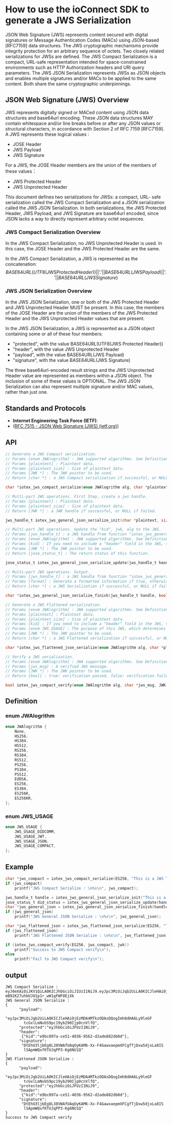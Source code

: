 

# How to use the ioConnect SDK to generate a JWS Serialization 

JSON Web Signature (JWS) represents content secured with digital signatures or Message Authentication Codes (MACs) using JSON-based [RFC7159] data structures.  The JWS cryptographic mechanisms provide integrity protection for an arbitrary sequence of octets.  Two closely related serializations for JWSs are defined.  The JWS Compact Serialization is a compact, URL-safe representation intended for space-constrained environments such as HTTP Authorization headers and URI query parameters.  The JWS JSON Serialization represents JWSs as JSON objects and enables multiple signatures and/or MACs to be applied to the same content.  Both share the same cryptographic underpinnings.



## JSON Web Signature (JWS) Overview

JWS represents digitally signed or MACed content using JSON data structures and base64url encoding. These JSON data structures MAY contain whitespace and/or line breaks before or after any JSON values or structural characters, in accordance with Section 2 of RFC 7159 [RFC7159]. A JWS represents these logical values :

- JOSE Header
- JWS Payload
- JWS Signature

For a JWS, the JOSE Header members are the union of the members of these values：

- JWS Protected Header
- JWS Unprotected Header

This document defines two serializations for JWSs: a compact, URL- safe serialization called the JWS Compact Serialization and a JSON serialization called the JWS JSON Serialization. In both serializations, the JWS Protected Header, JWS Payload, and JWS Signature are base64url encoded, since JSON lacks a way to directly represent arbitrary octet sequences.

### JWS Compact Serialization Overview

In the JWS Compact Serialization, no JWS Unprotected Header is used. In this case, the JOSE Header and the JWS Protected Header are the same.

In the JWS Compact Serialization, a JWS is represented as the concatenation:
$$
BASE64URL(UTF8(JWS Protected Header)) || ’.’ || BASE64URL(JWS Payload) || ’.’ || BASE64URL(JWS Signature)
$$

### JWS JSON Serialization Overview

In the JWS JSON Serialization, one or both of the JWS Protected Header and JWS Unprotected Header MUST be present. In this case, the members of the JOSE Header are the union of the members of the JWS Protected Header and the JWS Unprotected Header values that are present.

In the JWS JSON Serialization, a JWS is represented as a JSON object containing some or all of these four members:

- "protected", with the value BASE64URL(UTF8(JWS Protected Header)) 
- "header", with the value JWS Unprotected Header 
- "payload", with the value BASE64URL(JWS Payload) 
- "signature", with the value BASE64URL(JWS Signature)

The three base64url-encoded result strings and the JWS Unprotected Header value are represented as members within a JSON object. The inclusion of some of these values is OPTIONAL. The JWS JSON Serialization can also represent multiple signature and/or MAC values, rather than just one. 



## 

## Standards and Protocols

- **Internet Engineering Task Force (IETF)**:
- ([RFC 7515 - JSON Web Signature (JWS) (ietf.org)](https://datatracker.ietf.org/doc/html/rfc7515))



## API

```c
// Generate a JWS Compact serialization.
// Params [enum JWAlogrithm] : JWA supported algorithms. See Definition.
// Params [plaintext] : Plaintext data.
// Params [plaintext_size] : Size of plaintext data.
// Params [JWK *] : The JWK pointer to be used.
// Return [char *] : a JWS Compact serialization if successful, or NULL if failed.

char *iotex_jws_compact_serialize(enum JWAlogrithm alg, char *plaintext, size_t plaintext_size, JWK *jwk);
```



```c
// Multi-part JWS operations. First Step, create a jws handle.
// Params [plaintext] : Plaintext data.
// Params [plaintext_size] : Size of plaintext data.
// Return [JWK *] : a JWK handle if successful, or NULL if failed.

jws_handle_t iotex_jws_general_json_serialize_init(char *plaintext, size_t plaintext_size);
```



```c
// Multi-part JWS operations. Update the "kid", jwk, alg to the JWS.
// Params [jws_handle_t] : a JWS handle from function "iotex_jws_general_json_serialize_init".
// Params [enum JWAlogrithm] : JWA supported algorithms. See Definition.
// Params [kid] : If you need to include a "header" field in the JWS, set it, otherwise it can be NULL.
// Params [JWK *] : The JWK pointer to be used.
// Return [jose_status_t] : The return status of this function.

jose_status_t iotex_jws_general_json_serialize_update(jws_handle_t handle, enum JWAlogrithm alg, char *kid, JWK *jwk);
```



```c
// Multi-part JWS operations. Output.
// Params [jws_handle_t] : a JWS handle from function "iotex_jws_general_json_serialize_init".
// Params [format] : Generate a formatted information if true, otherwise unformatted information is generated.
// Return [char *] : a JWS Serialization if successful, or NULL if failed.

char *iotex_jws_general_json_serialize_finish(jws_handle_t handle, bool format);
```



```c
// Generate a JWS Flattened serialization.
// Params [enum JWAlogrithm] : JWA supported algorithms. See Definition.
// Params [plaintext] : Plaintext data.
// Params [plaintext_size] : Size of plaintext data.
// Params [kid] : If you need to include a "header" field in the JWS, set it, otherwise it can be NULL.
// Params [enum JWS_USAGE] : The purpose of this JWS, which determines the contents of the "typ" field. See Definition.
// Params [JWK *] : The JWK pointer to be used.
// Return [char *] : a JWS Flattened serialization if successful, or NULL if failed.

char *iotex_jws_flattened_json_serialize(enum JWAlogrithm alg, char *plaintext, size_t plaintext_size, char *kid, enum JWS_USAGE usage, JWK *jwk, bool format);
```



```c
// Verify a JWS serialization.
// Params [enum JWAlogrithm] : JWA supported algorithms. See Definition.
// Params [jws_msg] : A verified JWS message.
// Params [JWK *] : The JWK pointer to be used.
// Return [bool] : true: verification passed, false: verification failed.

bool iotex_jws_compact_verify(enum JWAlogrithm alg, char *jws_msg, JWK *jwk);
```



## Definition

### enum JWAlogrithm

```c
enum JWAlogrithm {
    None,
    HS256,     
    HS384,
    HS512,
    RS256,     
    RS384,
    RS512,
    PS256,     
    PS384,
    PS512,
    EdDSA,
    ES256,     
    ES384,
    ES256K,
    ES256KR,
};
```



### enum JWS_USAGE

```c
enum JWS_USAGE {
    JWS_USAGE_DIDCOMM,
    JWS_USAGE_JWT,
    JWS_USAGE_JSON,
    JWS_USAGE_COMPACT,
};
```



## Example

```c
char *jws_compact = iotex_jws_compact_serialize(ES256, "This is a JWS Test", strlen("This is a JWS Test"), jwk);
if (jws_compact)
    printf("JWS Compact Serialize : \n%s\n", jws_compact);

jws_handle_t handle = iotex_jws_general_json_serialize_init("This is a JWS Test", strlen("This is a JWS Test"));
jose_status_t did_status = iotex_jws_general_json_serialize_update(handle, ES256, did_key, jwk);    
char *jws_general_json = iotex_jws_general_json_serialize_finish(handle, true);
if (jws_general_json)
    printf("JWS General JSON Serialize : \n%s\n", jws_general_json);

char *jws_flattened_json = iotex_jws_flattened_json_serialize(ES256, "This is a JWS Test", strlen("This is a JWS Test"), did_key, JWS_USAGE_JSON, jwk, true);
if (jws_flattened_json)
    printf("JWS Flattened JSON Serialize : \n%s\n", jws_flattened_json);

if (iotex_jws_compact_verify(ES256, jws_compact, jwk))
    printf("Success to JWS Compact verify\n");
else
    printf("Fail to JWS Compact verify\n");
```



## output

```
JWS Compact Serialize :
eyJ0eXAiOiJKV1QiLA0KICJhbGciOiJIUzI1NiJ9.eyJpc3MiOiJqb2UiLA0KICJleHAiOjEzMDA4MTkzODAsDQogImh0dHA6Ly9leGFtcGxlLmNvbS9pc19yb290Ijp0cnVlfQ.dBjftJeZ4CVP-mB92K27uhbUJU1p1r_wW1gFWFOEjXk
JWS General JSON Serialize :
{
      "payload":
       "eyJpc3MiOiJqb2UiLA0KICJleHAiOjEzMDA4MTkzODAsDQogImh0dHA6Ly9leGF
        tcGxlLmNvbS9pc19yb290Ijp0cnVlfQ",
      "protected":"eyJhbGciOiJFUzI1NiJ9",
      "header":
       {"kid":"e9bc097a-ce51-4036-9562-d2ade882db0d"},
      "signature":
       "DtEhU3ljbEg8L38VWAfUAqOyKAM6-Xx-F4GawxaepmXFCgfTjDxw5djxLa8IS
        lSApmWQxfKTUJqPP3-Kg6NU1Q"
}
JWS Flattened JSON Serialize :
{
      "payload":
       "eyJpc3MiOiJqb2UiLA0KICJleHAiOjEzMDA4MTkzODAsDQogImh0dHA6Ly9leGF
        tcGxlLmNvbS9pc19yb290Ijp0cnVlfQ",
      "protected":"eyJhbGciOiJFUzI1NiJ9",
      "header":
       {"kid":"e9bc097a-ce51-4036-9562-d2ade882db0d"},
      "signature":
       "DtEhU3ljbEg8L38VWAfUAqOyKAM6-Xx-F4GawxaepmXFCgfTjDxw5djxLa8IS
        lSApmWQxfKTUJqPP3-Kg6NU1Q"
}
Success to JWS Compact verify
```











